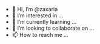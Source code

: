 - 👋 Hi, I’m @zaxaria
- 👀 I’m interested in ...
- 🌱 I’m currently learning ...
- 💞️ I’m looking to collaborate on ...
- 📫 How to reach me ...

<!---
zaxaria/zaxaria is a ✨ special ✨ repository because its `README.md` (this file) appears on your GitHub profile.
You can click the Preview link to take a look at your changes.
--->

